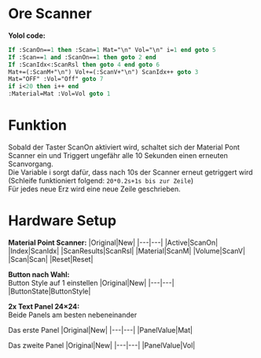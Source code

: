 # Ore Scanner
**Yolol code:**
```Pascal
If :ScanOn==1 then :Scan=1 Mat="\n" Vol="\n" i=1 end goto 5
If :Scan==1 and :ScanOn==1 then goto 2 end 
If :ScanIdx<:ScanRsl then goto 4 end goto 6
Mat+=(:ScanM+"\n") Vol+=(:ScanV+"\n") ScanIdx++ goto 3
Mat="OFF" :Vol="Off" goto 7
if i<20 then i++ end
:Material=Mat :Vol=Vol goto 1
```
# Funktion
Sobald der Taster ScanOn aktiviert wird, schaltet sich der Material Pont Scanner ein und Triggert ungefähr alle 10 Sekunden einen erneuten Scanvorgang.<br>
Die Variable i sorgt dafür, dass nach 10s der Scanner erneut getriggert wird (Schleife funktioniert folgend: `20*0.2s+1s bis zur Zeile`)<br>
Für jedes neue Erz wird eine neue Zeile geschrieben.

# Hardware Setup
**Material Point Scanner:**
|Original|New|
|---|---|
|Active|ScanOn|
|Index|ScanIdx|
|ScanResults|ScanRsl|
|Material|ScanM|
|Volume|ScanV|
|Scan|Scan|
|Reset|Reset|

**Button nach Wahl:**<br>
Button Style auf 1 einstellen
|Original|New|
|---|---|
|ButtonState|ButtonStyle|

**2x Text Panel 24×24:**<br>
Beide Panels am besten nebeneinander<br>

Das erste Panel 
|Original|New|
|---|---|
|PanelValue|Mat|

Das zweite Panel
|Original|New|
|---|---|
|PanelValue|Vol|<br>
